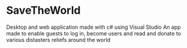 # SaveTheWorld
Desktop and web application made with c# using Visual Studio
An app made to enable guests to log in, become users and read and donate to various distasters reliefs around the world
